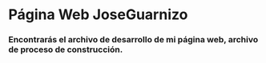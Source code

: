 # Página Web JoseGuarnizo
### Encontrarás el archivo de desarrollo de mi página web, archivo de proceso de construcción.
